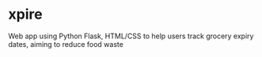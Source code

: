 # xpire
Web app using Python Flask, HTML/CSS to help users track grocery expiry dates, aiming to reduce food waste
